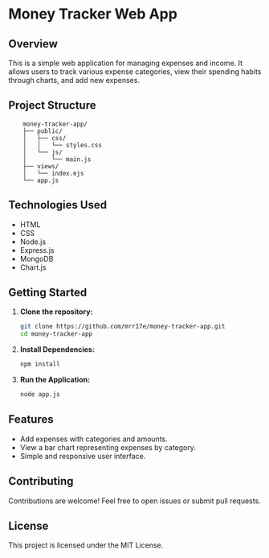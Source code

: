 # Money Tracker Web App

## Overview

This is a simple web application for managing expenses and income. It allows users to track various expense categories, view their spending habits through charts, and add new expenses.

## Project Structure

    
        money-tracker-app/
        ├── public/
        │   ├── css/
        │   │   └── styles.css
        │   └── js/
        │       └── main.js 
        ├── views/
        │   └── index.ejs
        └── app.js

      

## Technologies Used

- HTML
- CSS
- Node.js
- Express.js
- MongoDB
- Chart.js

## Getting Started

1. **Clone the repository:**

   ```bash
   git clone https://github.com/mrr17e/money-tracker-app.git
   cd money-tracker-app
2. **Install Dependencies:**
   ```bash
   npm install
3. **Run the Application:**
   ```bash
   node app.js

## Features
- Add expenses with categories and amounts.
- View a bar chart representing expenses by category.
- Simple and responsive user interface.

## Contributing
Contributions are welcome! Feel free to open issues or submit pull requests.

## License
This project is licensed under the MIT License.
